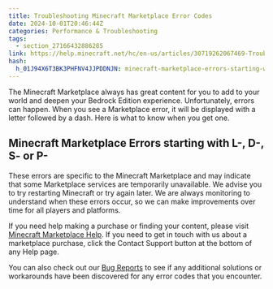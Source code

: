 ```yaml
---
title: Troubleshooting Minecraft Marketplace Error Codes
date: 2024-10-01T20:46:44Z
categories: Performance & Troubleshooting
tags:
  - section_27166432886285
link: https://help.minecraft.net/hc/en-us/articles/30719262067469-Troubleshooting-Minecraft-Marketplace-Error-Codes
hash:
  h_01J94X6T3BK3PHFNV4JJPDDNJN: minecraft-marketplace-errors-starting-with-l--d--s--or-p-
---
```


The Minecraft Marketplace always has great content for you to add to your world and deepen your Bedrock Edition experience. Unfortunately, errors can happen. When you see a Marketplace error, it will be displayed with a letter followed by a dash. Here is what to know when you get one.

## Minecraft Marketplace Errors starting with L-, D-, S- or P-

These errors are specific to the Minecraft Marketplace and may indicate that some Marketplace services are temporarily unavailable. We advise you to try restarting Minecraft or try again later. We are always monitoring to understand when these errors occur, so we can make improvements over time for all players and platforms.

If you need help making a purchase or finding your content, please visit [Minecraft Marketplace Help](https://help.minecraft.net/hc/en-us/categories/24069809340813). If you need to get in touch with us about a marketplace purchase, click the Contact Support button at the bottom of any Help page.

You can also check out our [Bug Reports](https://bugs.mojang.com/secure/Dashboard.jspa) to see if any additional solutions or workarounds have been discovered for any error codes that you encounter.
